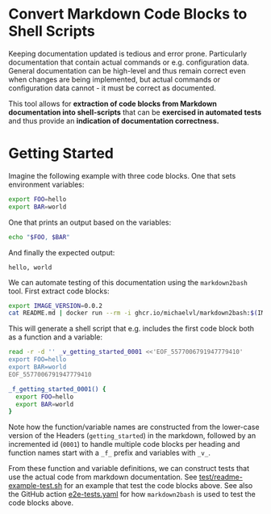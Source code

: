 # Convert Markdown Code Blocks to Shell Scripts

Keeping documentation updated is tedious and error prone. Particularly
documentation that contain actual commands or e.g. configuration
data. General documentation can be high-level and thus remain correct
even when changes are being implemented, but actual commands or
configuration data cannot - it must be correct as documented.

This tool allows for **extraction of code blocks from Markdown
documentation into shell-scripts** that can be **exercised in
automated tests** and thus provide an **indication of documentation
correctness.**

# Getting Started

Imagine the following example with three code blocks. One that sets
environment variables:

```bash
export FOO=hello
export BAR=world
```

One that prints an output based on the variables:

```bash
echo "$FOO, $BAR"
```

And finally the expected output:

```
hello, world
```

We can automate testing of this documentation using the
`markdown2bash` tool. First extract code blocks:

```bash
export IMAGE_VERSION=0.0.2
cat README.md | docker run --rm -i ghcr.io/michaelvl/markdown2bash:$(IMAGE_VERSION) > readme.sh
```

This will generate a shell script that e.g. includes the first code
block both as a function and a variable:

```bash
read -r -d '' _v_getting_started_0001 <<'EOF_5577006791947779410'
export FOO=hello
export BAR=world
EOF_5577006791947779410

_f_getting_started_0001() {
  export FOO=hello
  export BAR=world
}
```

Note how the function/variable names are constructed from the
lower-case version of the Headers (`getting_started`) in the markdown,
followed by an incremented id (`0001`) to handle multiple code blocks
per heading and function names start with a `_f_` prefix and variables
with `_v_`.

From these function and variable definitions, we can construct tests
that use the actual code from markdown documentation. See
[test/readme-example-test.sh](test/readme-example-test.sh) for an
example that test the code blocks above. See also the GitHub action
[e2e-tests.yaml](.github/workflows/e2e-tests.yaml) for how
`markdown2bash` is used to test the code blocks above.

